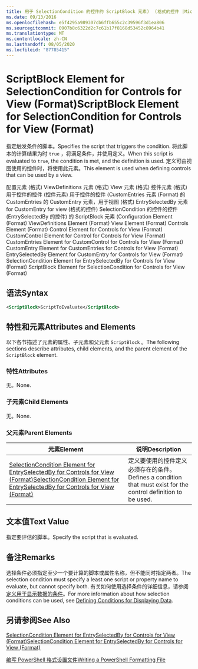 ```yaml
---
title: 用于 SelectionCondition 的控件的 ScriptBlock 元素)  (格式的控件 |Microsoft Docs
ms.date: 09/13/2016
ms.openlocfilehash: e5f4295a989307cb6ffb655c2c39596f3d1ea806
ms.sourcegitcommit: 0907b8c6322d2c7c61b17f8168d53452c8964b41
ms.translationtype: MT
ms.contentlocale: zh-CN
ms.lasthandoff: 08/05/2020
ms.locfileid: "87785415"
---
```

# <a name="scriptblock-element-for-selectioncondition-for-controls-for-view-format"></a><span data-ttu-id="3fe3a-102">ScriptBlock Element for SelectionCondition for Controls for View (Format)</span><span class="sxs-lookup"><span data-stu-id="3fe3a-102">ScriptBlock Element for SelectionCondition for Controls for View (Format)</span></span>

<span data-ttu-id="3fe3a-103">指定触发条件的脚本。</span><span class="sxs-lookup"><span data-stu-id="3fe3a-103">Specifies the script that triggers the condition.</span></span> <span data-ttu-id="3fe3a-104">将此脚本的计算结果为时 `true` ，将满足条件，并使用定义。</span><span class="sxs-lookup"><span data-stu-id="3fe3a-104">When this script is evaluated to `true`, the condition is met, and the definition is used.</span></span> <span data-ttu-id="3fe3a-105">定义可由视图使用的控件时，将使用此元素。</span><span class="sxs-lookup"><span data-stu-id="3fe3a-105">This element is used when defining controls that can be used by a view.</span></span>

<span data-ttu-id="3fe3a-106">配置元素 (格式) ViewDefinitions 元素 (格式) View 元素 (格式) 控件元素 (格式) 用于控件的控件 (控件元素) 用于控件的控件 (CustomEntries 元素 (Format) 的 CustomEntries 的 CustomEntry 元素，用于视图 (格式) EntrySelectedBy 元素 for CustomEntry for view (格式的控件) SelectionCondition 的控件的控件 (EntrySelectedBy 的控件) 的 ScriptBlock 元素 (</span><span class="sxs-lookup"><span data-stu-id="3fe3a-106">Configuration Element (Format) ViewDefinitions Element (Format) View Element (Format) Controls Element (Format) Control Element for Controls for View (Format) CustomControl Element for Control for Controls for View (Format) CustomEntries Element for CustomControl for Controls for View (Format) CustomEntry Element for CustomEntries for Controls for View (Format) EntrySelectedBy Element for CustomEntry for Controls for View (Format) SelectionCondition Element for EntrySelectedBy for Controls for View (Format) ScriptBlock Element for SelectionCondition for Controls for View (Format)</span></span>

## <a name="syntax"></a><span data-ttu-id="3fe3a-107">语法</span><span class="sxs-lookup"><span data-stu-id="3fe3a-107">Syntax</span></span>

```xml
<ScriptBlock>ScriptToEvaluate</ScriptBlock>
```

## <a name="attributes-and-elements"></a><span data-ttu-id="3fe3a-108">特性和元素</span><span class="sxs-lookup"><span data-stu-id="3fe3a-108">Attributes and Elements</span></span>

<span data-ttu-id="3fe3a-109">以下各节描述了元素的属性、子元素和父元素 `ScriptBlock` 。</span><span class="sxs-lookup"><span data-stu-id="3fe3a-109">The following sections describe attributes, child elements, and the parent element of the `ScriptBlock` element.</span></span>

### <a name="attributes"></a><span data-ttu-id="3fe3a-110">特性</span><span class="sxs-lookup"><span data-stu-id="3fe3a-110">Attributes</span></span>

<span data-ttu-id="3fe3a-111">无。</span><span class="sxs-lookup"><span data-stu-id="3fe3a-111">None.</span></span>

### <a name="child-elements"></a><span data-ttu-id="3fe3a-112">子元素</span><span class="sxs-lookup"><span data-stu-id="3fe3a-112">Child Elements</span></span>

<span data-ttu-id="3fe3a-113">无。</span><span class="sxs-lookup"><span data-stu-id="3fe3a-113">None.</span></span>

### <a name="parent-elements"></a><span data-ttu-id="3fe3a-114">父元素</span><span class="sxs-lookup"><span data-stu-id="3fe3a-114">Parent Elements</span></span>

|<span data-ttu-id="3fe3a-115">元素</span><span class="sxs-lookup"><span data-stu-id="3fe3a-115">Element</span></span>|<span data-ttu-id="3fe3a-116">说明</span><span class="sxs-lookup"><span data-stu-id="3fe3a-116">Description</span></span>|
|-------------|-----------------|
|[<span data-ttu-id="3fe3a-117">SelectionCondition Element for EntrySelectedBy for Controls for View (Format)</span><span class="sxs-lookup"><span data-stu-id="3fe3a-117">SelectionCondition Element for EntrySelectedBy for Controls for View (Format)</span></span>](./selectioncondition-element-for-entryselectedby-for-controls-for-view-format.md)|<span data-ttu-id="3fe3a-118">定义要使用的控件定义必须存在的条件。</span><span class="sxs-lookup"><span data-stu-id="3fe3a-118">Defines a condition that must exist for the control definition to be used.</span></span>|

## <a name="text-value"></a><span data-ttu-id="3fe3a-119">文本值</span><span class="sxs-lookup"><span data-stu-id="3fe3a-119">Text Value</span></span>

<span data-ttu-id="3fe3a-120">指定要评估的脚本。</span><span class="sxs-lookup"><span data-stu-id="3fe3a-120">Specify the script that is evaluated.</span></span>

## <a name="remarks"></a><span data-ttu-id="3fe3a-121">备注</span><span class="sxs-lookup"><span data-stu-id="3fe3a-121">Remarks</span></span>

<span data-ttu-id="3fe3a-122">选择条件必须指定至少一个要计算的脚本或属性名称，但不能同时指定两者。</span><span class="sxs-lookup"><span data-stu-id="3fe3a-122">The selection condition must specify a least one script or property name to evaluate, but cannot specify both.</span></span> <span data-ttu-id="3fe3a-123">有关如何使用选择条件的详细信息，请参阅[定义用于显示数据的条件](./defining-conditions-for-displaying-data.md)。</span><span class="sxs-lookup"><span data-stu-id="3fe3a-123">For more information about how selection conditions can be used, see [Defining Conditions for Displaying Data](./defining-conditions-for-displaying-data.md).</span></span>

## <a name="see-also"></a><span data-ttu-id="3fe3a-124">另请参阅</span><span class="sxs-lookup"><span data-stu-id="3fe3a-124">See Also</span></span>

[<span data-ttu-id="3fe3a-125">SelectionCondition Element for EntrySelectedBy for Controls for View (Format)</span><span class="sxs-lookup"><span data-stu-id="3fe3a-125">SelectionCondition Element for EntrySelectedBy for Controls for View (Format)</span></span>](./selectioncondition-element-for-entryselectedby-for-controls-for-view-format.md)

[<span data-ttu-id="3fe3a-126">编写 PowerShell 格式设置文件</span><span class="sxs-lookup"><span data-stu-id="3fe3a-126">Writing a PowerShell Formatting File</span></span>](./writing-a-powershell-formatting-file.md)
